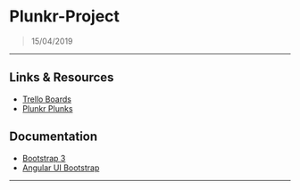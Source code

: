 
# Plunkr-Project

> 15/04/2019

----

## Links & Resources

* [Trello Boards](https://trello.com/patevs/boards)
* [Plunkr Plunks](https://plnkr.co/users/patevs)

## Documentation

* [Bootstrap 3](https://getbootstrap.com/docs/3.3/)
* [Angular UI Bootstrap](https://angular-ui.github.io/bootstrap/)

----
